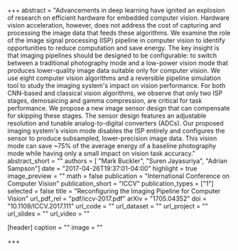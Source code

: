 +++
abstract = "Advancements in deep learning have ignited an explosion of research on efficient hardware for embedded computer vision. Hardware vision acceleration, however, does not address the cost of capturing and processing the image data that feeds these algorithms. We examine the role of the image signal processing (ISP) pipeline in computer vision to identify opportunities to reduce computation and save energy. The key insight is that imaging pipelines should be designed to be configurable: to switch between a traditional photography mode and a low-power vision mode that produces lower-quality image data suitable only for computer vision. We use eight computer vision algorithms and a reversible pipeline simulation tool to study the imaging system's impact on vision performance. For both CNN-based and classical vision algorithms, we observe that only two ISP stages, demosaicing and gamma compression, are critical for task performance. We propose a new image sensor design that can compensate for skipping these stages. The sensor design features an adjustable resolution and tunable analog-to-digital converters (ADCs). Our proposed imaging system's vision mode disables the ISP entirely and configures the sensor to produce subsampled, lower-precision image data. This vision mode can save ~75% of the average energy of a baseline photography mode while having only a small impact on vision task accuracy."
abstract_short = ""
authors = [
	"Mark Buckler",
  "Suren Jayasuriya",
  "Adrian Sampson"]
date = "2017-04-26T19:37:01-04:00"
highlight = true
image_preview = ""
math = false
publication = "International Conference on Computer Vision"
publication_short = "ICCV"
publication_types = ["1"]
selected = false
title = "Reconfiguring the Imaging Pipeline for Computer Vision"
url_pdf_rel = "pdf/iccv-2017.pdf"
arXiv = "1705.04352"
doi = "10.1109/ICCV.2017.111"
url_code = ""
url_dataset = ""
url_project = ""
url_slides = ""
url_video = ""

[header]
  caption = ""
  image = ""

+++

